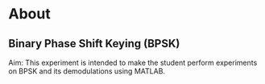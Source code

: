 # About 
## Binary Phase Shift Keying (BPSK)
Aim:  This experiment is intended to make the student perform experiments on BPSK and its demodulations using MATLAB.
